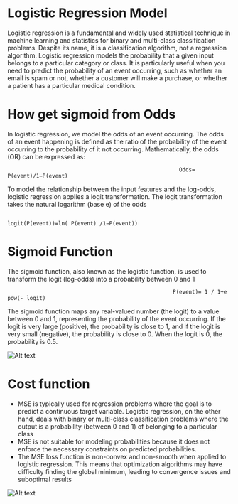 # Logistic Regression Model 

Logistic regression is a fundamental and widely used statistical technique in machine learning and statistics for binary and multi-class classification problems. Despite its name, it is a classification algorithm, not a regression algorithm. Logistic regression models the probability that a given input belongs to a particular category or class. It is particularly useful when you need to predict the probability of an event occurring, such as whether an email is spam or not, whether a customer will make a purchase, or whether a patient has a particular medical condition.

# How get sigmoid from Odds 

In logistic regression, we model the odds of an event occurring. The odds of an event happening is defined as the ratio of the probability of the event occurring to the probability of it not occurring. Mathematically, the odds (OR) can be expressed as:

                                                          Odds= P(event)/1−P(event)
                                                                        

To model the relationship between the input features and the log-odds, logistic regression applies a logit transformation. The logit transformation takes the natural logarithm (base e) of the odds
​      

                                                          logit(P(event))=ln( P(event) /1−P(event))



  # Sigmoid Function

  The sigmoid function, also known as the logistic function, is used to transform the logit (log-odds) into a probability between 0 and 1

                                                        P(event)= 1 / 1+e pow(- logit)


 The sigmoid function maps any real-valued number (the logit) to a value between 0 and 1, representing the probability of the event occurring. If the logit is very large (positive), the probability is close to 1, and if the logit is very small (negative), the probability is close to 0. When the logit is 0, the probability is 0.5.

​![Alt text](https://th.bing.com/th/id/R.1e57c046e521fa3dd1d93fdc28fcae09?rik=cKAknoKsD0tpDg&pid=ImgRaw&r=0)


# Cost function 

- MSE is typically used for regression problems where the goal is to predict a continuous target variable. Logistic regression, on the other hand, deals with binary or multi-class classification problems where the 
  output is a probability (between 0 and 1) of belonging to a particular class
- MSE is not suitable for modeling probabilities because it does not enforce the necessary constraints on predicted probabilities.
- The MSE loss function is non-convex and non-smooth when applied to logistic regression. This means that optimization algorithms may have difficulty finding the global minimum, leading to convergence issues and suboptimal results

​![Alt text](https://th.bing.com/th/id/OIP.Mcij1eXbWrxWe2IpBNNkrAAAAA?pid=ImgDet&rs=1)
